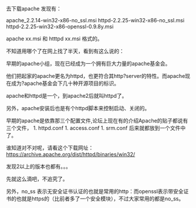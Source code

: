 去下载apache 发现有：

apache_2.2.14-win32-x86-no_ssl.msi
httpd-2.2.25-win32-x86-no_ssl.msi
httpd-2.2.25-win32-x86-openssl-0.9.8y.msi

apache xx.msi 和 htttpd xx.msi 格式的。

不知道用哪个了在网上找了半天，看到有这么说的：

早期的apache小组，现在已经成为一个拥有巨大力量的apache基金会。 

他们把起家的apache更名为httpd，也更符合其http?server的特性。而apache现在成为?apache基金会下几十种开源项目的标识。



apache和httpd是一个，到apache2后就叫httpd了。


另外，apache安装后也是有个httpd脚本来控制启动、关闭的。 

早期的apache是依靠那三个配置文件,论坛上现在有的介绍Apache的贴子都说有三个文件，
    1. httpd.conf 
    1. access.conf 
    1. srm.conf
    后来就都放到一个文件中了。



谁知道对不对呢，请看这个下载网址：
https://archive.apache.org/dist/httpd/binaries/win32/

发现2以上的版本也都有。。。

先就这么滴吧，不追究了。

另外，no_ss 表示无安全证书认证的也就是常用的http：而openssl表示带安全证书的也就是https的（比前者多了一个安全模块），不过大家常用的都是no_ss。
